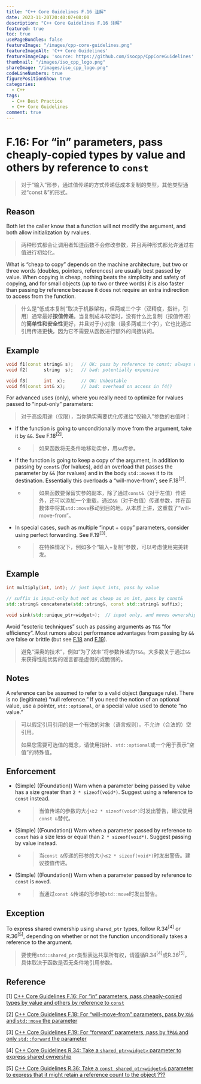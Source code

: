 ```yaml
---
title: "C++ Core Guidelines F.16 注解"
date: 2023-11-20T20:40:07+08:00
description: "C++ Core Guidelines F.16 注解"
featured: true
toc: true
usePageBundles: false
featureImage: "/images/cpp-core-guidelines.png"
featureImageAlt: 'C++ Core Guidelines'
featureImageCap: 'source: https://github.com/isocpp/CppCoreGuidelines'
thumbnail: "/images/iso_cpp_logo.png"
shareImage: "/images/iso_cpp_logo.png"
codeLineNumbers: true
figurePositionShow: true
categories:
  - C++
tags:
  - C++ Best Practice
  - C++ Core Guidelines
comment: true
---
```


# F.16: For “in” parameters, pass cheaply-copied types by value and others by reference to `const`

>对于“输入”形参，通过值传递的方式传递低成本复制的类型，其他类型通过“const &”的形式。

## Reason

Both let the caller know that a function will not modify the argument, and both allow initialization by rvalues.

>两种形式都会让调用者知道函数不会修改参数，并且两种形式都允许通过右值进行初始化。

What is “cheap to copy” depends on the machine architecture, but two or three words (doubles, pointers, references) are usually best passed by value. When copying is cheap, nothing beats the simplicity and safety of copying, and for small objects (up to two or three words) it is also faster than passing by reference because it does not require an extra indirection to access from the function.

>什么是“低成本复制”取决于机器架构，但两或三个字（双精度，指针，引用）通常最好**按值传递**。当复制成本较低时，没有什么比复制（按值传递）的**简单性和安全性**更好，并且对于小对象（最多两或三个字），它也比通过引用传递更**快**，因为它不需要从函数进行额外的间接访问。

## Example

```c++
void f1(const string& s);	// OK: pass by reference to const; always cheap
void f2(	  string  s);	// bad: potentially expensive

void f3(	  int  x);		// OK: Unbeatable
void f4(const int& x);		// bad: overhead on access in f4()
```

For advanced uses (only), where you really need to optimize for rvalues passed to “input-only” parameters:

> 对于高级用途（仅限），当你确实需要优化传递给“仅输入”参数的右值时：

- If the function is going to unconditionally move from the argument, take it by `&&`. See F.18<sup>[2]</sup>.

  - > 如果函数将无条件地移动实参，用`&&`传参。

- If the function is going to keep a copy of the argument, in addition to passing by `const&` (for lvalues), add an overload that passes the parameter by `&&` (for rvalues) and in the body `std::move`s it to its destination. Essentially this overloads a “will-move-from”; see F.18<sup>[2]</sup>.

  - > 如果函数要保留实参的副本，除了通过`const&`（对于左值）传递外，还可以添加一个重载，通过`&&`（对于右值）传递参数，并在函数体中将其`std::move`移动到目的地。从本质上讲，这重载了“will-move-from”。

- In special cases, such as multiple “input + copy” parameters, consider using perfect forwarding. See F.19<sup>[3]</sup>.

  - >在特殊情况下，例如多个“输入+复制”参数，可以考虑使用完美转发。

## Example

```c++
int multiply(int, int); // just input ints, pass by value

// suffix is input-only but not as cheap as an int, pass by const&
std::string& concatenate(std::string&, const std::string& suffix);

void sink(std::unique_ptr<widget>);  // input only, and moves ownership of the widget
```

Avoid “esoteric techniques” such as passing arguments as `T&&` “for efficiency”. Most rumors about performance advantages from passing by `&&` are false or brittle (but see [F.18](https://isocpp.github.io/CppCoreGuidelines/CppCoreGuidelines#Rf-consume) and [F.19](https://isocpp.github.io/CppCoreGuidelines/CppCoreGuidelines#Rf-forward)).

> 避免“深奥的技术”，例如“为了效率”将参数传递为`T&&`。大多数关于通过`&&`来获得性能优势的谣言都是虚假的或脆弱的。

## Notes

A reference can be assumed to refer to a valid object (language rule). There is no (legitimate) “null reference.” If you need the notion of an optional value, use a pointer, `std::optional`, or a special value used to denote “no value.”

>可以假定引用引用的是一个有效的对象（语言规则）。不允许（合法的）空引用。
>
>如果您需要可选值的概念，请使用指针、`std::optional`或一个用于表示“空值”的特殊值。

## Enforcement

- (Simple) ((Foundation)) Warn when a parameter being passed by value has a size greater than `2 * sizeof(void*)`. Suggest using a reference to `const` instead.

  - >当值传递的参数的大小≥`2 * sizeof(void*)`时发出警告，建议使用`const &`替代。

- (Simple) ((Foundation)) Warn when a parameter passed by reference to `const` has a size less or equal than `2 * sizeof(void*)`. Suggest passing by value instead.

  - >当`const &`传递的形参的大小≤`2 * sizeof(void*)`时发出警告。建议按值传递。

- (Simple) ((Foundation)) Warn when a parameter passed by reference to `const` is `move`d.

  - >当通过`const &`传递的形参被`std::move`时发出警告。

## Exception

To express shared ownership using `shared_ptr` types, follow R.34<sup>[4]</sup> or R.36<sup>[5]</sup>, depending on whether or not the function unconditionally takes a reference to the argument.

>要使用`std::shared_ptr`类型表达共享所有权，请遵循R.34<sup>[4]</sup>或R.36<sup>[5]</sup>，具体取决于函数是否无条件地引用参数。

## Reference

[1] [C++ Core Guidelines F.16: For “in” parameters, pass cheaply-copied types by value and others by reference to `const`](/post/cpp-core-guidelines-f-16.md)

[2] [C++ Core Guidelines F.18: For “will-move-from” parameters, pass by `X&&` and `std::move` the parameter](/post/cpp-core-guidelines-f-18.md)

[3] [C++ Core Guidelines F.19: For “forward” parameters, pass by `TP&&` and only `std::forward` the parameter](/post/cpp-core-guidelines-f-19.md)

[4] [C++ Core Guidelines R.34: Take a `shared_ptr<widget>` parameter to express shared ownership](/post/cpp-core-guidelines-r-34.md)

[5] [C++ Core Guidelines R.36: Take a `const shared_ptr<widget>&` parameter to express that it might retain a reference count to the object ???](/post/cpp-core-guidelines-r-36.md)
